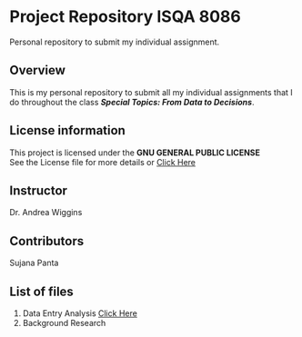 # Project Repository ISQA 8086  
Personal repository to submit my individual assignment.  
  
## Overview  
This is my personal repository to submit all my individual assignments that I do throughout the class **_Special Topics: From Data to Decisions_**.  
>
## License information  
This project is licensed under the **GNU GENERAL PUBLIC LICENSE**  
See the License file for more details or [Click Here](https://github.com/suv9/Project-Repository-8086-/blob/master/LICENSE) 

>
## Instructor 
Dr. Andrea Wiggins  

## Contributors  
Sujana Panta
>
## List of files  
1. Data Entry Analysis [Click Here](https://github.com/suv9/Project-Repository-8086/blob/master/Data_entry_analysis.md) 
2. Background Research

